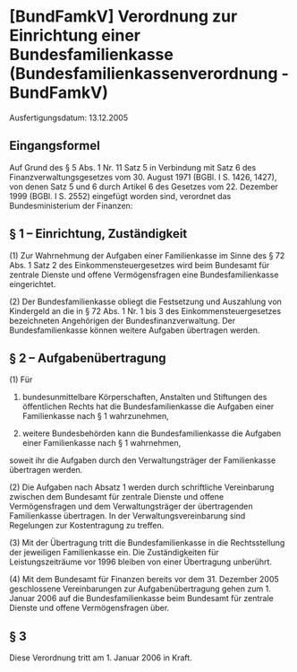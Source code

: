 # [BundFamkV] Verordnung zur Einrichtung einer Bundesfamilienkasse  (Bundesfamilienkassenverordnung - BundFamkV)

Ausfertigungsdatum: 13.12.2005

 

## Eingangsformel

Auf Grund des § 5 Abs. 1 Nr. 11 Satz 5 in Verbindung mit Satz 6 des Finanzverwaltungsgesetzes vom 30. August 1971 (BGBl. I S. 1426, 1427), von denen Satz 5 und 6 durch Artikel 6 des Gesetzes vom 22. Dezember 1999 (BGBl. I S. 2552) eingefügt worden sind, verordnet das Bundesministerium der Finanzen:


## § 1 – Einrichtung, Zuständigkeit

(1) Zur Wahrnehmung der Aufgaben einer Familienkasse im Sinne des § 72 Abs. 1 Satz 2 des Einkommensteuergesetzes wird beim Bundesamt für zentrale Dienste und offene Vermögensfragen eine Bundesfamilienkasse eingerichtet.

(2) Der Bundesfamilienkasse obliegt die Festsetzung und Auszahlung von Kindergeld an die in § 72 Abs. 1 Nr. 1 bis 3 des Einkommensteuergesetzes bezeichneten Angehörigen der Bundesfinanzverwaltung. Der Bundesfamilienkasse können weitere Aufgaben übertragen werden.


## § 2 – Aufgabenübertragung

(1) Für

1. bundesunmittelbare Körperschaften, Anstalten und Stiftungen des öffentlichen Rechts hat die Bundesfamilienkasse die Aufgaben einer Familienkasse nach § 1 wahrzunehmen,

2. weitere Bundesbehörden kann die Bundesfamilienkasse die Aufgaben einer Familienkasse nach § 1 wahrnehmen,

soweit ihr die Aufgaben durch den Verwaltungsträger der Familienkasse übertragen werden.

(2) Die Aufgaben nach Absatz 1 werden durch schriftliche Vereinbarung zwischen dem Bundesamt für zentrale Dienste und offene Vermögensfragen und dem Verwaltungsträger der übertragenden Familienkasse übertragen. In der Verwaltungsvereinbarung sind Regelungen zur Kostentragung zu treffen.

(3) Mit der Übertragung tritt die Bundesfamilienkasse in die Rechtsstellung der jeweiligen Familienkasse ein. Die Zuständigkeiten für Leistungszeiträume vor 1996 bleiben von einer Übertragung unberührt.

(4) Mit dem Bundesamt für Finanzen bereits vor dem 31. Dezember 2005 geschlossene Vereinbarungen zur Aufgabenübertragung gehen zum 1. Januar 2006 auf die Bundesfamilienkasse beim Bundesamt für zentrale Dienste und offene Vermögensfragen über.


## § 3

Diese Verordnung tritt am 1. Januar 2006 in Kraft.
